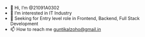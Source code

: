 - 👋 Hi, I’m @21091A0302
- 👀 I’m interested in IT Industry
- 🌱 Seeking for Entry level role in Frontend, Backend, Full Stack Development
- 📫 How to reach me guntikalzoho@gmail.in


<!---
21091A0302/21091A0302 is a ✨ special ✨ repository because its `README.md` (this file) appears on your GitHub profile.
You can click the Preview link to take a look at your changes.
--->
